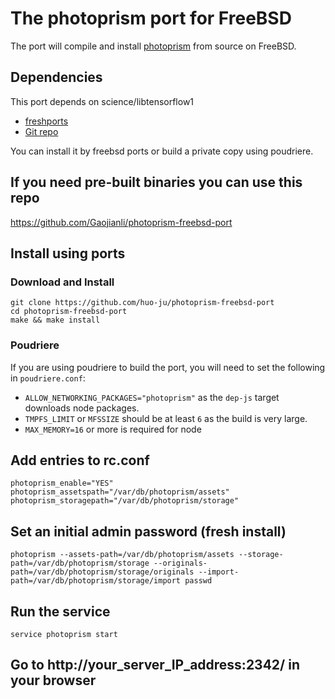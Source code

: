 # The photoprism port for FreeBSD

The port will compile and install
[photoprism](https://github.com/photoprism/photoprism) from source on FreeBSD.

## Dependencies

This port depends on science/libtensorflow1
* [freshports](https://www.freshports.org/science/libtensorflow1/)
* [Git repo](https://github.com/psa/libtensorflow1-freebsd-port)

You can install it by freebsd ports or build a private copy using poudriere.

## If you need pre-built binaries you can use this repo

https://github.com/Gaojianli/photoprism-freebsd-port

## Install using ports

### Download and Install
```
git clone https://github.com/huo-ju/photoprism-freebsd-port
cd photoprism-freebsd-port
make && make install
```

### Poudriere

If you are using poudriere to build the port, you will need to set the
following in `poudriere.conf`:
* `ALLOW_NETWORKING_PACKAGES="photoprism"` as the `dep-js` target downloads
  node packages.
* `TMPFS_LIMIT` or `MFSSIZE` should be at least `6` as the build is very large.
* `MAX_MEMORY=16` or more is required for node

## Add entries to rc.conf

```
photoprism_enable="YES"
photoprism_assetspath="/var/db/photoprism/assets"
photoprism_storagepath="/var/db/photoprism/storage"
```

## Set an initial admin password (fresh install)

```
photoprism --assets-path=/var/db/photoprism/assets --storage-path=/var/db/photoprism/storage --originals-path=/var/db/photoprism/storage/originals --import-path=/var/db/photoprism/storage/import passwd
```

## Run the service

```
service photoprism start
```

## Go to http://your_server_IP_address:2342/ in your browser
